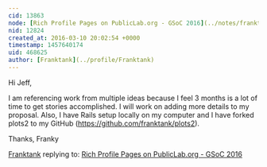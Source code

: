```yaml
---
cid: 13863
node: [Rich Profile Pages on PublicLab.org - GSoC 2016](../notes/franktank/03-10-2016/improving-user-experience-on-public-lab)
nid: 12824
created_at: 2016-03-10 20:02:54 +0000
timestamp: 1457640174
uid: 468625
author: [Franktank](../profile/Franktank)
---
```


Hi Jeff, 

I am referencing work from multiple ideas because I feel 3 months is a lot of time to get stories accomplished. I will work on adding more details to my proposal. Also, I have Rails setup locally on my computer and I have forked plots2 to my GitHub (https://github.com/franktank/plots2).

Thanks,
Franky

[Franktank](../profile/Franktank) replying to: [Rich Profile Pages on PublicLab.org - GSoC 2016](../notes/franktank/03-10-2016/improving-user-experience-on-public-lab)

